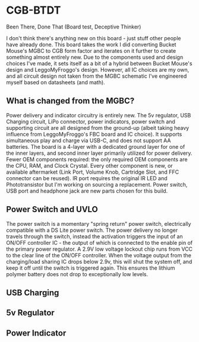 # CGB-BTDT
Been There, Done That (Board test, Deceptive Thinker)

I don't think there's anything new on this board - just stuff other people have already done.
This board takes the work I did converting Bucket Mouse's MGBC to CGB form factor and iterates on it further to create something almost entirely new. Due to the components used and design choices I've made, it sets itself as a bit of a hybrid between Bucket Mouse's design and LeggoMyFroggo's design. However, all IC choices are my own, and all circuit design not taken from the MGBC schematic I've engineered myself based on datasheets (and math).

## What is changed from the MGBC?
Power delivery and indicator circuitry is entirely new. The 5v regulator, USB Charging circuit, LiPo connector, power indicators, power switch and supporting circuit are all designed from the ground-up (albeit taking heavy influence from LeggoMyFroggo's FBC board and IC choice). It supports simultaneous play and charge via USB-C, and does not support AA batteries.
The board is a 4-layer with a dedicated ground layer for one of the inner layers, and second inner layer primarily utilized for power delivery.
Fewer OEM components required: the only required OEM components are the CPU, RAM, and Clock Crystal. Every other component is new, or available aftermarket (Link Port, Volume Knob, Cartridge Slot, and FFC connector can be reused). IR port requires the original IR LED and Phototransistor but I'm working on sourcing a replacement.
Power switch, USB port and headphone jack are new parts chosen for this build.

## Power Switch and UVLO

The power switch is a momentary "spring return" power switch, electrically compatible with a DS Lite power switch. The power delivery no longer travels through the switch, instead the activation triggers the input of an ON/OFF controller IC - the output of which is connected to the enable pin of the primary power regulator. A 2.9V low voltage lockout chip runs from VCC to the clear line of the ON/OFF controller. When the voltage output from the charging/load sharing IC drops below 2.9v, this will shut the system off, and keep it off until the switch is triggered again. This ensures the lithium polymer battery does not drop to exceptionally low levels.

## USB Charging

## 5v Regulator

## Power Indicator

